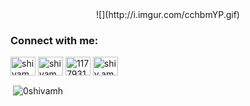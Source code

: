 <div align="center">
    ![](http://i.imgur.com/cchbmYP.gif)
</div>

<h3 align="left">Connect with me:</h3>
<p align="left">
<a href="https://twitter.com/shivamhande" target="blank"><img align="center" src="https://raw.githubusercontent.com/rahuldkjain/github-profile-readme-generator/master/src/images/icons/Social/twitter.svg" alt="shivamhande" height="30" width="40" /></a>
<a href="https://linkedin.com/in/shivamh" target="blank"><img align="center" src="https://raw.githubusercontent.com/rahuldkjain/github-profile-readme-generator/master/src/images/icons/Social/linked-in-alt.svg" alt="shivamh" height="30" width="40" /></a>
<a href="https://stackoverflow.com/users/11779310" target="blank"><img align="center" src="https://raw.githubusercontent.com/rahuldkjain/github-profile-readme-generator/master/src/images/icons/Social/stack-overflow.svg" alt="11779310" height="30" width="40" /></a>
<a href="https://instagram.com/shiv.am.h" target="blank"><img align="center" src="https://raw.githubusercontent.com/rahuldkjain/github-profile-readme-generator/master/src/images/icons/Social/instagram.svg" alt="shiv.am.h" height="30" width="40" /></a>
</p>

<p>&nbsp;<img align="center" src="https://github-readme-stats.vercel.app/api?username=0shivamh&show_icons=true&locale=en" alt="0shivamh" /></p>
